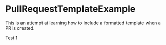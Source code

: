 # PullRequestTemplateExample
This is an attempt at learning how to include a formatted template when a PR is created.


Test 1

